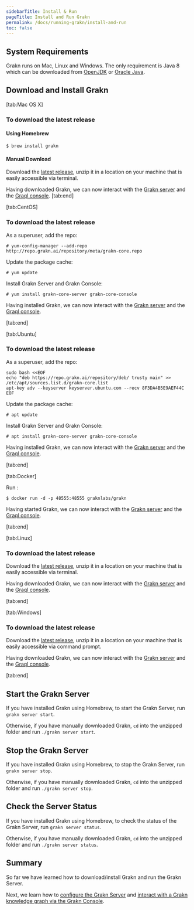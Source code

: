 ```yaml
---
sidebarTitle: Install & Run
pageTitle: Install and Run Grakn
permalink: /docs/running-grakn/install-and-run
toc: false
---
```


## System Requirements
Grakn runs on Mac, Linux and Windows. The only requirement is Java 8 which can be downloaded from [OpenJDK](http://openjdk.java.net/install/) or [Oracle Java](https://www.oracle.com/technetwork/java/javase/downloads/jdk8-downloads-2133151.html).


## Download and Install Grakn
<div class="tabs light">
[tab:Mac OS X]

### To download the latest release
#### Using Homebrew
```
$ brew install grakn
```
#### Manual Download
Download the [latest release](https://grakn.ai/download?os=mac_os_x#core), unzip it in a location on your machine that is easily accessible via terminal.

Having downloaded Grakn, we can now interact with the [Grakn server](#start-the-grakn-server) and the [Graql console](/docs/running-grakn/console).
[tab:end]

[tab:CentOS]

### To download the latest release

As a superuser, add the repo:
```
# yum-config-manager --add-repo http://repo.grakn.ai/repository/meta/grakn-core.repo
```

Update the package cache:
```
# yum update
```

Install Grakn Server and Grakn Console:
```
# yum install grakn-core-server grakn-core-console
```

Having installed Grakn, we can now interact with the [Grakn server](#start-the-grakn-server) and the [Graql console](/docs/running-grakn/console).

[tab:end]

[tab:Ubuntu]

### To download the latest release

As a superuser, add the repo:
```
sudo bash <<EOF
echo "deb https://repo.grakn.ai/repository/deb/ trusty main" >> /etc/apt/sources.list.d/grakn-core.list
apt-key adv --keyserver keyserver.ubuntu.com --recv 8F3DA4B5E9AEF44C
EOF
```

Update the package cache:
```
# apt update
```

Install Grakn Server and Grakn Console:
```
# apt install grakn-core-server grakn-core-console
```

Having installed Grakn, we can now interact with the [Grakn server](#start-the-grakn-server) and the [Graql console](/docs/running-grakn/console).

[tab:end]

[tab:Docker]

Run :
```
$ docker run -d -p 48555:48555 graknlabs/grakn
```


Having started Grakn, we can now interact with the [Grakn server](#start-the-grakn-server) and the [Graql console](/docs/running-grakn/console).

[tab:end]

[tab:Linux]

### To download the latest release
Download the [latest release](https://grakn.ai/download?os=linux#core), unzip it in a location on your machine that is easily accessible via terminal.

Having downloaded Grakn, we can now interact with the [Grakn server](#start-the-grakn-server) and the [Graql console](/docs/running-grakn/console).

[tab:end]

[tab:Windows]

### To download the latest release
Download the [latest release](https://grakn.ai/download?os=windows#core), unzip it in a location on your machine that is easily accessible via command prompt.

Having downloaded Grakn, we can now interact with the [Grakn server](#start-the-grakn-server) and the [Graql console](/docs/running-grakn/console).

[tab:end]
</div>

## Start the Grakn Server
If you have installed Grakn using Homebrew, to start the Grakn Server, run `grakn server start`.

Otherwise, if you have manually downloaded Grakn, `cd` into the unzipped folder and run `./grakn server start`.

## Stop the Grakn Server
If you have installed Grakn using Homebrew, to stop the Grakn Server, run `grakn server stop`.

Otherwise, if you have manually downloaded Grakn, `cd` into the unzipped folder and run `./grakn server stop`.

## Check the Server Status
If you have installed Grakn using Homebrew, to check the status of the Grakn Server, run `grakn server status`.

Otherwise, if you have manually downloaded Grakn, `cd` into the unzipped folder and run `./grakn server status`.

## Summary
So far we have learned how to download/install Grakn and run the Grakn Server.

Next, we learn how to [configure the Grakn Server](/docs/running-grakn/configuration) and [interact with a Grakn knowledge graph via the Grakn Console](/docs/running-grakn/console).